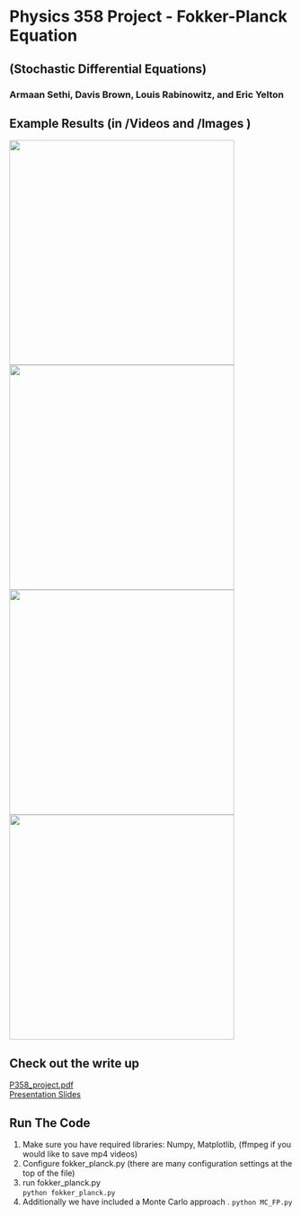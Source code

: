 # Physics 358 Project - Fokker-Planck Equation
## (Stochastic Differential Equations)
### Armaan Sethi, Davis Brown, Louis Rabinowitz, and Eric Yelton


## Example Results (in /Videos and /Images )
<span><img src="https://github.com/davisrbr/fokk-planck/blob/master/Images/SI_initial_uniform.png?raw=true" width="400">
<img src="https://github.com/davisrbr/fokk-planck/blob/master/Images/SI_grav.png?raw=true" width="400">
</span>
<img src="https://github.com/davisrbr/fokk-planck/blob/master/Images/SI_midpeak.png?raw=true" width="400">
<img src="https://github.com/davisrbr/fokk-planck/blob/master/Images/SI_const.png?raw=true" width="400">

## Check out the write up 
[P358_project.pdf](https://github.com/davisrbr/fokk-planck/blob/master/P358_Project.pdf)  
[Presentation Slides](https://docs.google.com/presentation/d/1y3C7CCmG7MXbL1t846zNBwmxzUJ3g1akRpclSSlVOXg)
## Run The Code
1. Make sure you have required libraries: Numpy, Matplotlib, (ffmpeg if you would like to save mp4 videos)
2. Configure fokker_planck.py	(there are many configuration settings at the top of the file)
3. run fokker_planck.py  
      `python fokker_planck.py`  
4. Additionally we have included a Monte Carlo approach . 
      `python MC_FP.py`  

  
